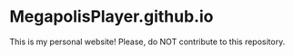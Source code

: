 # MegapolisPlayer.github.io
This is my personal website! Please, do NOT contribute to this repository.
